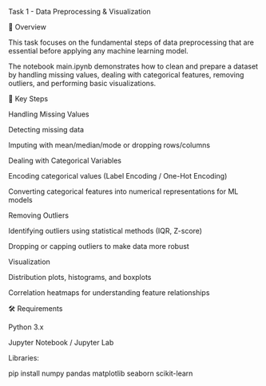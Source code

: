Task 1 - Data Preprocessing \& Visualization

📌 Overview

This task focuses on the fundamental steps of data preprocessing that are essential before applying any machine learning model.

The notebook main.ipynb demonstrates how to clean and prepare a dataset by handling missing values, dealing with categorical features, removing outliers, and performing basic visualizations.



🔑 Key Steps

Handling Missing Values



Detecting missing data

Imputing with mean/median/mode or dropping rows/columns

Dealing with Categorical Variables



Encoding categorical values (Label Encoding / One-Hot Encoding)

Converting categorical features into numerical representations for ML models

Removing Outliers



Identifying outliers using statistical methods (IQR, Z-score)

Dropping or capping outliers to make data more robust

Visualization



Distribution plots, histograms, and boxplots

Correlation heatmaps for understanding feature relationships

🛠 Requirements

Python 3.x

Jupyter Notebook / Jupyter Lab

Libraries:

pip install numpy pandas matplotlib seaborn scikit-learn

